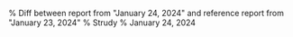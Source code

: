 % Diff between report from "January 24, 2024" and reference report from "January 23, 2024"
% Strudy
% January 24, 2024


